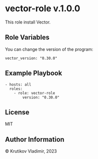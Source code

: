 vector-role v.1.0.0
=========

This role install Vector.

Role Variables
--------------
You can change the version of the program:

    vector_version: "0.30.0"

Example Playbook
----------------

    - hosts: all
      roles:
        - role: vector-role
            version: "0.30.0"

License
-------

MIT

Author Information
------------------

© Krutikov Vladimir, 2023

